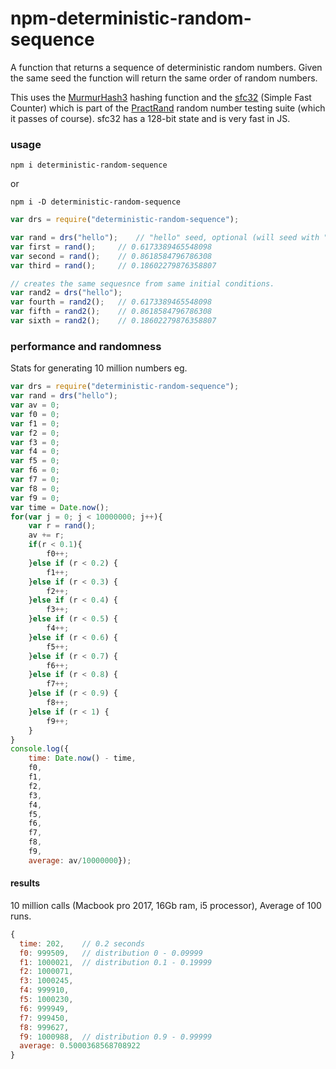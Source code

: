 # npm-deterministic-random-sequence
A function that returns a sequence of deterministic random numbers. Given the same seed the function will return the same order of random numbers.

This uses the [MurmurHash3](https://en.wikipedia.org/wiki/MurmurHash) hashing function and the [sfc32](http://pracrand.sourceforge.net/) (Simple Fast Counter) which is part of the [PractRand](http://pracrand.sourceforge.net/) random number testing suite (which it passes of course). sfc32 has a 128-bit state and is very fast in JS.

### usage

`npm i deterministic-random-sequence`

or 

`npm i -D deterministic-random-sequence`


```js
var drs = require("deterministic-random-sequence");

var rand = drs("hello");	// "hello" seed, optional (will seed with "" if not set)
var first = rand();		// 0.6173389465548098 
var second = rand();	// 0.8618584796786308
var third = rand();		// 0.18602279876358807

// creates the same sequesnce from same initial conditions.
var rand2 = drs("hello");
var fourth = rand2();	// 0.6173389465548098 
var fifth = rand2();	// 0.8618584796786308
var sixth = rand2();	// 0.18602279876358807
```

### performance and randomness

Stats for generating 10 million numbers eg. 

```js
var drs = require("deterministic-random-sequence");
var rand = drs("hello");
var av = 0;
var f0 = 0;
var f1 = 0;
var f2 = 0;
var f3 = 0;
var f4 = 0;
var f5 = 0;
var f6 = 0;
var f7 = 0;
var f8 = 0;
var f9 = 0;
var time = Date.now();
for(var j = 0; j < 10000000; j++){
	var r = rand();
	av += r;
	if(r < 0.1){
		f0++;
	}else if (r < 0.2) {
		f1++;
	}else if (r < 0.3) {
		f2++;
	}else if (r < 0.4) {
		f3++;
	}else if (r < 0.5) {
		f4++;
	}else if (r < 0.6) {
		f5++;
	}else if (r < 0.7) {
		f6++;
	}else if (r < 0.8) {
		f7++;
	}else if (r < 0.9) {
		f8++;
	}else if (r < 1) {
		f9++;
	}
}
console.log({
	time: Date.now() - time,
	f0,
	f1,
	f2,
	f3,
	f4,
	f5,
	f6,
	f7,
	f8,
	f9,
	average: av/10000000});
```

#### results

10 million calls (Macbook pro 2017, 16Gb ram, i5 processor), Average of 100 runs.

```js
{ 
  time: 202,	// 0.2 seconds
  f0: 999509,	// distribution 0 - 0.09999
  f1: 1000021,	// distribution 0.1 - 0.19999
  f2: 1000071,
  f3: 1000245,
  f4: 999910,
  f5: 1000230,
  f6: 999949,
  f7: 999450,
  f8: 999627,
  f9: 1000988,	// distribution 0.9 - 0.99999
  average: 0.5000368568708922 
}
```